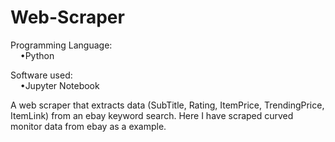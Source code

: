 # Web-Scraper

Programming Language:<br>&nbsp;&nbsp;&nbsp;&nbsp;•Python

Software used:<br>&nbsp;&nbsp;&nbsp;&nbsp;•Jupyter Notebook

A web scraper that extracts data (SubTitle,	Rating,	ItemPrice, TrendingPrice,	ItemLink)  from an ebay keyword search. Here I have scraped curved monitor data from ebay as a example.
